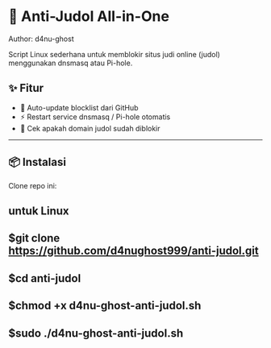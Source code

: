 # 🗿 Anti-Judol All-in-One
Author: d4nu-ghost  

Script Linux sederhana untuk memblokir situs judi online (judol) menggunakan dnsmasq atau Pi-hole.  

## ✨ Fitur
- 🔄 Auto-update blocklist dari GitHub  
- ⚡ Restart service dnsmasq / Pi-hole otomatis  
- 🔎 Cek apakah domain judol sudah diblokir  

---

## 📦 Instalasi
Clone repo ini:
## untuk Linux


$git clone https://github.com/d4nughost999/anti-judol.git
--------------------------------------------------------
$cd anti-judol
--------------------------------------------------------
$chmod +x d4nu-ghost-anti-judol.sh
--------------------------------------------------------
$sudo ./d4nu-ghost-anti-judol.sh
--------------------------------------------------------
